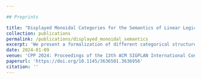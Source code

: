 ```yaml
---

## Preprints

title: "Displayed Monoidal Categories for the Semantics of Linear Logic"
collection: publications
permalink: /publications/displayed_monoidal_semantics
excerpt: 'We present a formalization of different categorical structures used to interpret linear logic.'
date: 2024-01-09
venue: 'CPP 2024: Proceedings of the 13th ACM SIGPLAN International Conference on Certified Programs and Proofs'
paperurl: 'https://doi.org/10.1145/3636501.3636956'
citation: ''
---
```

